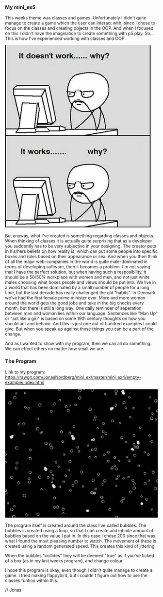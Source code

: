 ### My mini_ex5

This weeks theme was classes and games. Unfortunately I didn't quite manage to create a game which the user can interact with, since I chose to focus on the classes and creating objects in the OOP. And when I focused on this I didn't have the imagination to create something with p5.play. 
So... This is how I've experienced working with classes and OOP:

![alt text](work.jpg "Meme") 

But anyway, what I've created is something regarding classes and objects. When thinking of classes it is actually quite surprising that as a developer you suddently has to be very subjective in your designing. The creator puts in his/hers beliefs on how reality is, which can put some people into specific boxes and roles based on their appearance or sex. 
And when you then think of all the major web-companies in the world is quite male-dominated in terms of developing software, then it becomes a problem. 
I'm not saying that I have the perfect solution, but when having such a resposibility, it should be a 50/50% workplace with women and men, and not just white males choosing what boxes people and views should be put into. 
We live in a world that has been dominated by a small number of people for a long time, but the last decade has really challenged the old "habits". In Denmark we've had the first female prime minister ever. More and more women around the world gets the good jobs and take in the big checks every month, but there is still a long way. 
One daily reminder of seperation between man and woman lies within our language. Sentences like "Man Up" or "act like a girl" is based on some 19th century thoughts on how you should act and behave. And this is just one out of hundred examples I could give.
But when you speak up against these things you can be a part of the change. 

And as I wanted to show with my program, then we can all do something. We can effect others no matter how small we are.


### The Program
Link to my program: https://rawgit.com/JonasNordberg/mini_ex/master/mini_ex4/empty-example/index.html

![alt text](pic.png "Program")

The program itself is created around the class I've called bubbles. The bubbles is created using a loop, so that I can create and infinite amount of bubbles based on the value I put in. In this case I chose 200 since that was what I found the most pleasing number to watch. 
The movement of these is created using a random generated speed. This creates this kind of jittering. 

When the bubbles "collides" they will be deemed "true" as if you've ticked of a box (as in my last weeks program), and change colour.

I hope this program is okay, even though I didn't quite manage to create a game. I tried making flappybird, but I couldn't figure out how to use the classes funtion within this. 

// Jonas 
